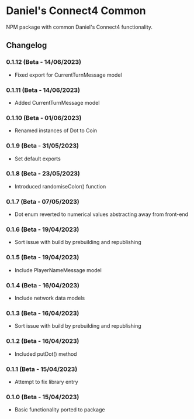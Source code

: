 # Daniel's Connect4 Common
NPM package with common Daniel's Connect4 functionality.

## Changelog
### 0.1.12 (Beta - 14/06/2023)
* Fixed export for CurrentTurnMessage model

### 0.1.11 (Beta - 14/06/2023)
* Added CurrentTurnMessage model

### 0.1.10 (Beta - 01/06/2023)
* Renamed instances of Dot to Coin

### 0.1.9 (Beta - 31/05/2023)
* Set default exports

### 0.1.8 (Beta - 23/05/2023)
* Introduced randomiseColor() function

### 0.1.7 (Beta - 07/05/2023)
* Dot enum reverted to numerical values abstracting away from front-end

### 0.1.6 (Beta - 19/04/2023)
* Sort issue with build by prebuilding and republishing

### 0.1.5 (Beta - 19/04/2023)
* Include PlayerNameMessage model

### 0.1.4 (Beta - 16/04/2023)
* Include network data models

### 0.1.3 (Beta - 16/04/2023)
* Sort issue with build by prebuilding and republishing

### 0.1.2 (Beta - 16/04/2023)
* Included putDot() method

### 0.1.1 (Beta - 15/04/2023)
* Attempt to fix library entry

### 0.1.0 (Beta - 15/04/2023)
* Basic functionality ported to package